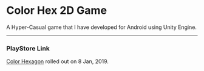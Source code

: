# Color Hex 2D Game
A Hyper-Casual game that I have developed for Android using Unity Engine.

***

### PlayStore Link

[Color Hexagon](https://play.google.com/store/apps/details?id=com.CrossBox.ColorHexagon) rolled out on 8 Jan, 2019.
